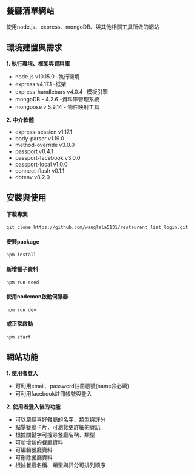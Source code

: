 ## 餐廳清單網站
使用node.js、express、mongoDB、與其他相關工具所做的網站


## 環境建置與需求

**1. 執行環境、框架與資料庫**
* node.js v10.15.0 -執行環境
* express v4.17.1 -框架
* express-handlebars v4.0.4 -模板引擎
* mongoDB - 4.2.6 -資料庫管理系統
* mongoose v 5.9.14 - 物件映射工具

**2. 中介軟體**
* express-session v1.17.1
* body-parser v1.19.0
* method-override v3.0.0
* passport v0.4.1
* passport-facebook v3.0.0
* passport-local v1.0.0
* connect-flash v0.1.1
* dotenv v8.2.0



## 安裝與使用
#### 下載專案
    git clone https://github.com/wanglala5131/restaurant_list_login.git
#### 安裝package
    npm install
#### 新增種子資料
    npm run seed
#### 使用nodemon啟動伺服器
    npm run dev
#### 或正常啟動
    npm start


## 網站功能
**1. 使用者登入**
* 可利用email、password註冊帳號(name非必填)
* 可利用facebook註冊帳號與登入

**2. 使用者登入後的功能**
* 可以瀏覽喜好餐廳的名字、類型與評分
* 點擊餐廳卡片，可瀏覽更詳細的資訊
* 根據關鍵字可搜尋餐廳名稱、類型
* 可新增新的餐廳資料
* 可編輯餐廳資料
* 可刪除餐廳資料
* 根據餐廳名稱、類型與評分可排列順序